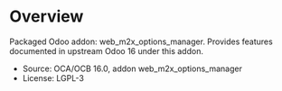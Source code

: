 # Overview

Packaged Odoo addon: web_m2x_options_manager. Provides features documented in upstream Odoo 16 under this addon.

- Source: OCA/OCB 16.0, addon web_m2x_options_manager
- License: LGPL-3
